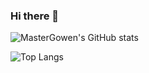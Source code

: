 ### Hi there 👋

![MasterGowen's GitHub stats](https://github-readme-stats.vercel.app/api?username=MasterGowen&count_private=true)

![Top Langs](https://github-readme-stats.vercel.app/api/top-langs/?username=laxmena&layout=compact)

<!--
**MasterGowen/MasterGowen** is a ✨ _special_ ✨ repository because its `README.md` (this file) appears on your GitHub profile

Here are some ideas to get you started:

- 🔭 I’m currently working on ...
- 🌱 I’m currently learning ...
- 👯 I’m looking to collaborate on ...
- 🤔 I’m looking for help with ...
- 💬 Ask me about ...
- 📫 How to reach me: ...
- 😄 Pronouns: ...
- ⚡ Fun fact: ...
-->
